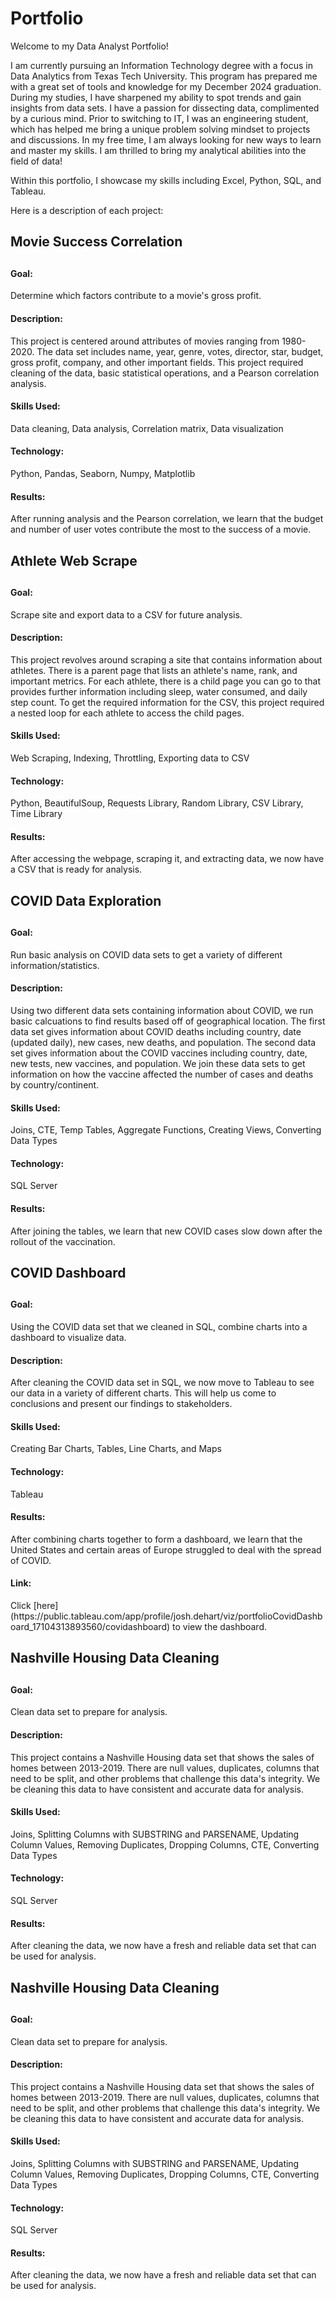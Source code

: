 # Portfolio
Welcome to my Data Analyst Portfolio!

I am currently pursuing an Information Technology degree with a focus in Data Analytics from Texas Tech University. This program has prepared me with a great set of tools and knowledge for my December 2024 graduation. During my studies, I have sharpened my ability to spot trends and gain insights from data sets. I have a passion for dissecting data, complimented by a curious mind. Prior to switching to IT, I was an engineering student, which has helped me bring a unique problem solving mindset to projects and discussions. In my free time, I am always looking for new ways to learn and master my skills. I am thrilled to bring my analytical abilities into the field of data!

Within this portfolio, I showcase my skills including Excel, Python, SQL, and Tableau.

Here is a description of each project:


<h2>Movie Success Correlation<h2>
<h4>Goal:</h4>
Determine which factors contribute to a movie's gross profit.
<h4>Description:</h4>
This project is centered around attributes of movies ranging from 1980-2020. The data set includes name, year, genre, votes, director, star, budget, gross profit, company, and other important fields. This project required cleaning of the data, basic statistical operations, and a Pearson correlation analysis.
<h4>Skills Used:</h4>
Data cleaning, Data analysis, Correlation matrix, Data visualization
<h4>Technology:</h4>
Python, Pandas, Seaborn, Numpy, Matplotlib
<h4>Results:</h4>
After running analysis and the Pearson correlation, we learn that the budget and number of user votes contribute the most to the success of a movie.


<h2>Athlete Web Scrape<h2>
<h4>Goal:</h4>
Scrape site and export data to a CSV for future analysis.
<h4>Description:</h4>
This project revolves around scraping a site that contains information about athletes. There is a parent page that lists an athlete's name, rank, and important metrics. For each athlete, there is a child page you can go to that provides further information including sleep, water consumed, and daily step count. To get the required information for the CSV, this project required a nested loop for each athlete to access the child pages.
<h4>Skills Used:</h4>
Web Scraping, Indexing, Throttling, Exporting data to CSV
<h4>Technology:</h4>
Python, BeautifulSoup, Requests Library, Random Library, CSV Library, Time Library
<h4>Results:</h4>
After accessing the webpage, scraping it, and extracting data, we now have a CSV that is ready for analysis.


<h2>COVID Data Exploration<h2>
<h4>Goal:</h4>
Run basic analysis on COVID data sets to get a variety of different information/statistics.
<h4>Description:</h4>
Using two different data sets containing information about COVID, we run basic calcuations to find results based off of geographical location. The first data set gives information about COVID deaths including country, date (updated daily), new cases, new deaths, and population. The second data set gives information about the COVID vaccines including country, date, new tests, new vaccines, and population. We join these data sets to get information on how the vaccine affected the number of cases and deaths by country/continent.
<h4>Skills Used:</h4>
Joins, CTE, Temp Tables, Aggregate Functions, Creating Views, Converting Data Types
<h4>Technology:</h4>
SQL Server
<h4>Results:</h4>
After joining the tables, we learn that new COVID cases slow down after the rollout of the vaccination.


<h2>COVID Dashboard<h2>
<h4>Goal:</h4>
Using the COVID data set that we cleaned in SQL, combine charts into a dashboard to visualize data.
<h4>Description:</h4>
After cleaning the COVID data set in SQL, we now move to Tableau to see our data in a variety of different charts. This will help us come to conclusions and present our findings to stakeholders.
<h4>Skills Used:</h4>
Creating Bar Charts, Tables, Line Charts, and Maps
<h4>Technology:</h4>
Tableau
<h4>Results:</h4>
After combining charts together to form a dashboard, we learn that the United States and certain areas of Europe struggled to deal with the spread of COVID.
<h4>Link:</h4>
Click [here](https://public.tableau.com/app/profile/josh.dehart/viz/portfolioCovidDashboard_17104313893560/covidashboard) to view the dashboard.


<h2>Nashville Housing Data Cleaning<h2>
<h4>Goal:</h4>
Clean data set to prepare for analysis.
<h4>Description:</h4>
This project contains a Nashville Housing data set that shows the sales of homes between 2013-2019. There are null values, duplicates, columns that need to be split, and other problems that challenge this data's integrity. We be cleaning this data to have consistent and accurate data for analysis.
<h4>Skills Used:</h4>
Joins, Splitting Columns with SUBSTRING and PARSENAME, Updating Column Values, Removing Duplicates, Dropping Columns, CTE, Converting Data Types
<h4>Technology:</h4>
SQL Server
<h4>Results:</h4>
After cleaning the data, we now have a fresh and reliable data set that can be used for analysis.


<h2>Nashville Housing Data Cleaning<h2>
<h4>Goal:</h4>
Clean data set to prepare for analysis.
<h4>Description:</h4>
This project contains a Nashville Housing data set that shows the sales of homes between 2013-2019. There are null values, duplicates, columns that need to be split, and other problems that challenge this data's integrity. We be cleaning this data to have consistent and accurate data for analysis.
<h4>Skills Used:</h4>
Joins, Splitting Columns with SUBSTRING and PARSENAME, Updating Column Values, Removing Duplicates, Dropping Columns, CTE, Converting Data Types
<h4>Technology:</h4>
SQL Server
<h4>Results:</h4>
After cleaning the data, we now have a fresh and reliable data set that can be used for analysis.
